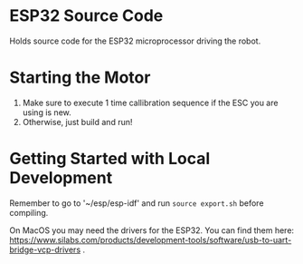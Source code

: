 # ESP32 Source Code

Holds source code for the ESP32 microprocessor driving the robot.

# Starting the Motor

 1. Make sure to execute 1 time callibration sequence if the ESC you are using is new.
 2. Otherwise, just build and run!

# Getting Started with Local Development

Remember to go to '~/esp/esp-idf' and run `source export.sh` before compiling.

On MacOS you may need the drivers for the ESP32. You can find them here: https://www.silabs.com/products/development-tools/software/usb-to-uart-bridge-vcp-drivers .